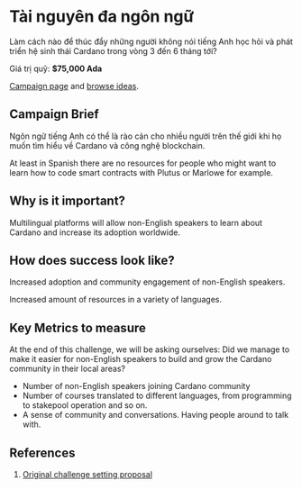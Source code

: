# Tài nguyên đa ngôn ngữ

Làm cách nào để thúc đẩy những người không nói tiếng Anh học hỏi và phát triển hệ sinh thái Cardano trong vòng 3 đến 6 tháng tới?

Giá trị quỹ: **$75,000 Ada**

[Campaign page](https://cardano.ideascale.com/a/campaign-home/26111) and [browse ideas](https://cardano.ideascale.com/a/ideas/top/campaign-filter/byids/campaigns/26111/stage/unspecified).

## Campaign Brief

Ngôn ngữ tiếng Anh có thể là rào cản cho nhiều người trên thế giới khi họ muốn tìm hiểu về Cardano và công nghệ blockchain.

At least in Spanish there are no resources for people who might want to learn how to code smart contracts with Plutus or Marlowe for example.

## Why is it important?

Multilingual platforms will allow non-English speakers to learn about Cardano and increase its adoption worldwide.

## How does success look like?

Increased adoption and community engagement of non-English speakers.

Increased amount of resources in a variety of languages.

## Key Metrics to measure

At the end of this challenge, we will be asking ourselves: Did we manage to make it easier for non-English speakers to build and grow the Cardano community in their local areas?

- Number of non-English speakers joining Cardano community
- Number of courses translated to different languages, from programming to stakepool operation and so on.
- A sense of community and conversations. Having people around to talk with.
## References

1. [Original challenge setting proposal](https://cardano.ideascale.com/a/dtd/Multilingual-resources/341725-48088)